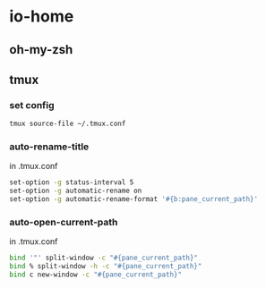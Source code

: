 # io-home

## oh-my-zsh

## tmux

### set config
```bash
tmux source-file ~/.tmux.conf
```

### auto-rename-title
in .tmux.conf
```bash
set-option -g status-interval 5
set-option -g automatic-rename on
set-option -g automatic-rename-format '#{b:pane_current_path}'
```

### auto-open-current-path
in .tmux.conf
```bash
bind '"' split-window -c "#{pane_current_path}"
bind % split-window -h -c "#{pane_current_path}"
bind c new-window -c "#{pane_current_path}"
```

